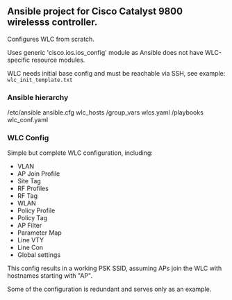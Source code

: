 ## Ansible project for Cisco Catalyst 9800 wirelesss controller.

Configures WLC from scratch.

Uses generic 'cisco.ios.ios_config' module as Ansible does not have WLC-specific resource modules. 

WLC needs initial base config and must be reachable via SSH, see example: `wlc_init_template.txt`

### Ansible hierarchy

/etc/ansible
    ansible.cfg
    wlc_hosts
    /group_vars
        wlcs.yaml
    /playbooks
        wlc_conf.yaml


### WLC Config
Simple but complete WLC configuration, including:
* VLAN
* AP Join Profile
* Site Tag
* RF Profiles
* RF Tag
* WLAN
* Policy Profile
* Policy Tag
* AP Filter
* Parameter Map
* Line VTY
* Line Con
* Global settings

This config results in a working PSK SSID, assuming APs join the WLC with hostnames starting with "AP".

Some of the configuration is redundant and serves only as an example.

